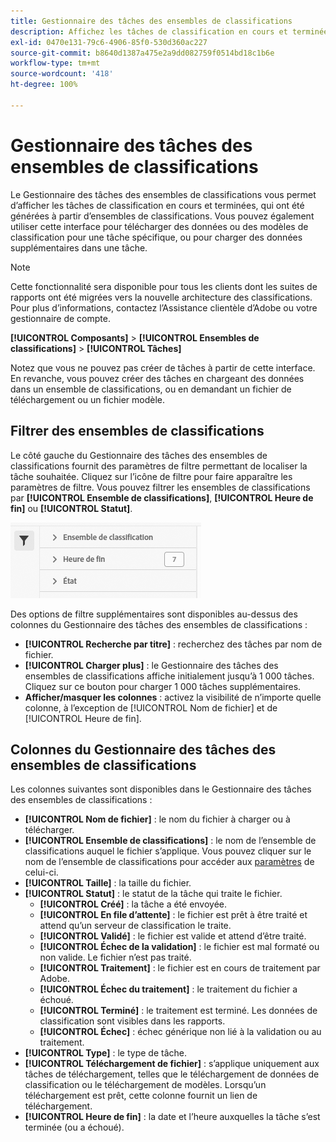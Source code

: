 ```yaml
---
title: Gestionnaire des tâches des ensembles de classifications
description: Affichez les tâches de classification en cours et terminées, générées par des ensembles de classifications.
exl-id: 0470e131-79c6-4906-85f0-530d360ac227
source-git-commit: b8640d1387a475e2a9dd082759f0514bd18c1b6e
workflow-type: tm+mt
source-wordcount: '418'
ht-degree: 100%

---
```


# Gestionnaire des tâches des ensembles de classifications

Le Gestionnaire des tâches des ensembles de classifications vous permet d’afficher les tâches de classification en cours et terminées, qui ont été générées à partir d’ensembles de classifications. Vous pouvez également utiliser cette interface pour télécharger des données ou des modèles de classification pour une tâche spécifique, ou pour charger des données supplémentaires dans une tâche.

>[!NOTE]
>
>Cette fonctionnalité sera disponible pour tous les clients dont les suites de rapports ont été migrées vers la nouvelle architecture des classifications. Pour plus d’informations, contactez l’Assistance clientèle d’Adobe ou votre gestionnaire de compte.

**[!UICONTROL Composants]** > **[!UICONTROL Ensembles de classifications]** > **[!UICONTROL Tâches]**

Notez que vous ne pouvez pas créer de tâches à partir de cette interface. En revanche, vous pouvez créer des tâches en chargeant des données dans un ensemble de classifications, ou en demandant un fichier de téléchargement ou un fichier modèle.

## Filtrer des ensembles de classifications

Le côté gauche du Gestionnaire des tâches des ensembles de classifications fournit des paramètres de filtre permettant de localiser la tâche souhaitée. Cliquez sur l’icône de filtre pour faire apparaître les paramètres de filtre. Vous pouvez filtrer les ensembles de classifications par **[!UICONTROL Ensemble de classifications]**, **[!UICONTROL Heure de fin]** ou **[!UICONTROL Statut]**.

![Filtres de tâches des ensembles de classifications](../assets/classification-set-job-filters.png)

Des options de filtre supplémentaires sont disponibles au-dessus des colonnes du Gestionnaire des tâches des ensembles de classifications :

* **[!UICONTROL Recherche par titre]** : recherchez des tâches par nom de fichier.
* **[!UICONTROL Charger plus]** : le Gestionnaire des tâches des ensembles de classifications affiche initialement jusqu’à 1 000 tâches. Cliquez sur ce bouton pour charger 1 000 tâches supplémentaires.
* **Afficher/masquer les colonnes** : activez la visibilité de n’importe quelle colonne, à l’exception de [!UICONTROL Nom de fichier] et de [!UICONTROL Heure de fin].

## Colonnes du Gestionnaire des tâches des ensembles de classifications

Les colonnes suivantes sont disponibles dans le Gestionnaire des tâches des ensembles de classifications :

* **[!UICONTROL Nom de fichier]** : le nom du fichier à charger ou à télécharger.
* **[!UICONTROL Ensemble de classifications]** : le nom de l’ensemble de classifications auquel le fichier s’applique. Vous pouvez cliquer sur le nom de l’ensemble de classifications pour accéder aux [paramètres](settings.md) de celui-ci.
* **[!UICONTROL Taille]** : la taille du fichier.
* **[!UICONTROL Statut]** : le statut de la tâche qui traite le fichier.
   * **[!UICONTROL Créé]** : la tâche a été envoyée.
   * **[!UICONTROL En file d’attente]** : le fichier est prêt à être traité et attend qu’un serveur de classification le traite.
   * **[!UICONTROL Validé]** : le fichier est valide et attend d’être traité.
   * **[!UICONTROL Échec de la validation]** : le fichier est mal formaté ou non valide. Le fichier n’est pas traité.
   * **[!UICONTROL Traitement]** : le fichier est en cours de traitement par Adobe.
   * **[!UICONTROL Échec du traitement]** : le traitement du fichier a échoué.
   * **[!UICONTROL Terminé]** : le traitement est terminé. Les données de classification sont visibles dans les rapports.
   * **[!UICONTROL Échec]** : échec générique non lié à la validation ou au traitement.
* **[!UICONTROL Type]** : le type de tâche.
* **[!UICONTROL Téléchargement de fichier]** : s’applique uniquement aux tâches de téléchargement, telles que le téléchargement de données de classification ou le téléchargement de modèles. Lorsqu’un téléchargement est prêt, cette colonne fournit un lien de téléchargement.
* **[!UICONTROL Heure de fin]** : la date et l’heure auxquelles la tâche s’est terminée (ou a échoué).
